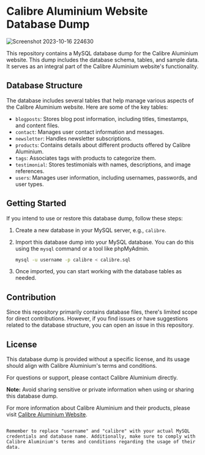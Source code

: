 # Calibre Aluminium Website Database Dump
![Screenshot 2023-10-16 224630](https://github.com/Jhaveri-Jeet/Calibre/assets/114752089/d36497c7-7cc2-4191-9a82-98e21c6aef13)


This repository contains a MySQL database dump for the Calibre Aluminium website. This dump includes the database schema, tables, and sample data. It serves as an integral part of the Calibre Aluminium website's functionality.

## Database Structure

The database includes several tables that help manage various aspects of the Calibre Aluminium website. Here are some of the key tables:

- `blogposts`: Stores blog post information, including titles, timestamps, and content files.
- `contact`: Manages user contact information and messages.
- `newsletter`: Handles newsletter subscriptions.
- `products`: Contains details about different products offered by Calibre Aluminium.
- `tags`: Associates tags with products to categorize them.
- `testimonial`: Stores testimonials with names, descriptions, and image references.
- `users`: Manages user information, including usernames, passwords, and user types.

## Getting Started

If you intend to use or restore this database dump, follow these steps:

1. Create a new database in your MySQL server, e.g., `calibre`.

2. Import this database dump into your MySQL database. You can do this using the `mysql` command or a tool like phpMyAdmin.

   ```bash
   mysql -u username -p calibre < calibre.sql
   ```

3. Once imported, you can start working with the database tables as needed.

## Contribution

Since this repository primarily contains database files, there's limited scope for direct contributions. However, if you find issues or have suggestions related to the database structure, you can open an issue in this repository.

## License

This database dump is provided without a specific license, and its usage should align with Calibre Aluminium's terms and conditions.

For questions or support, please contact Calibre Aluminium directly.

**Note:** Avoid sharing sensitive or private information when using or sharing this database dump.

For more information about Calibre Aluminium and their products, please visit [Calibre Aluminium Website](https://calibrealuminium.com/).

```

Remember to replace "username" and "calibre" with your actual MySQL credentials and database name. Additionally, make sure to comply with Calibre Aluminium's terms and conditions regarding the usage of their data.
```
